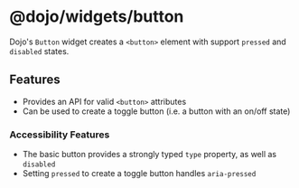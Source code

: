 # @dojo/widgets/button

Dojo's `Button` widget creates a `<button>` element with support `pressed` and `disabled` states.

## Features

-   Provides an API for valid `<button>` attributes
-   Can be used to create a toggle button (i.e. a button with an on/off state)

### Accessibility Features

-   The basic button provides a strongly typed `type` property, as well as `disabled`
-   Setting `pressed` to create a toggle button handles `aria-pressed`
